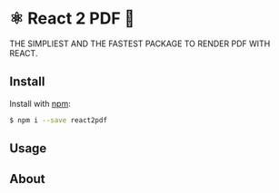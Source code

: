 # ⚛️ React 2 PDF 📄

THE SIMPLIEST AND THE FASTEST PACKAGE TO RENDER PDF WITH REACT.

## Install

Install with [npm](https://www.npmjs.com/):

```sh
$ npm i --save react2pdf
```

## Usage 

## About
